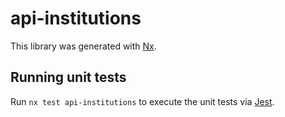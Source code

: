 # api-institutions

This library was generated with [Nx](https://nx.dev).

## Running unit tests

Run `nx test api-institutions` to execute the unit tests via [Jest](https://jestjs.io).
